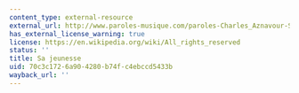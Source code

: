 ```yaml
---
content_type: external-resource
external_url: http://www.paroles-musique.com/paroles-Charles_Aznavour-Sa_Jeunesse-lyrics,p13456
has_external_license_warning: true
license: https://en.wikipedia.org/wiki/All_rights_reserved
status: ''
title: Sa jeunesse
uid: 70c3c172-6a90-4280-b74f-c4ebccd5433b
wayback_url: ''
---
```

